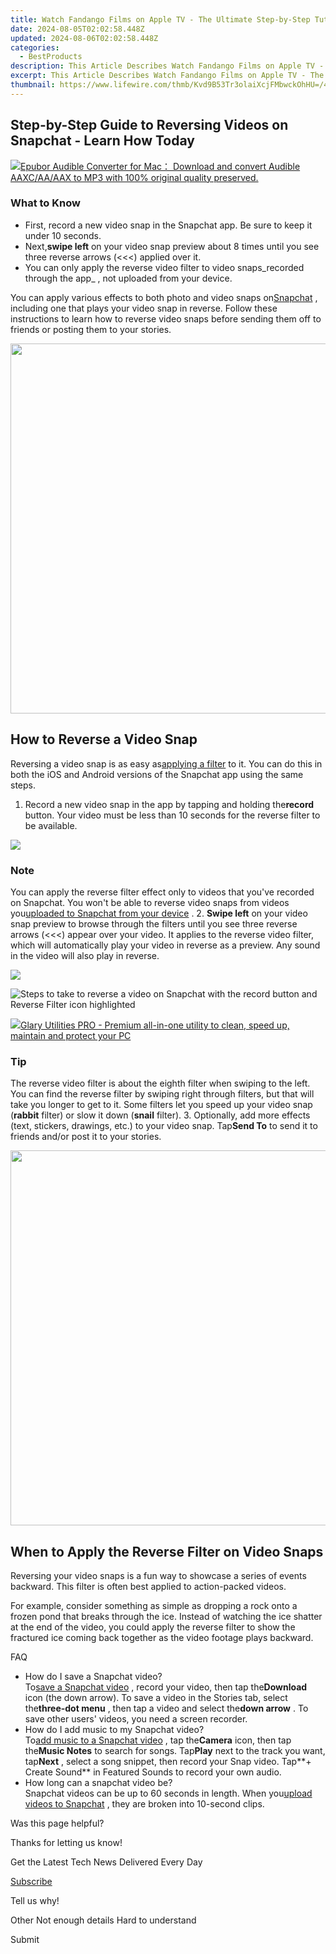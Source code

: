 ```yaml
---
title: Watch Fandango Films on Apple TV - The Ultimate Step-by-Step Tutorial
date: 2024-08-05T02:02:58.448Z
updated: 2024-08-06T02:02:58.448Z
categories:
  - BestProducts
description: This Article Describes Watch Fandango Films on Apple TV - The Ultimate Step-by-Step Tutorial
excerpt: This Article Describes Watch Fandango Films on Apple TV - The Ultimate Step-by-Step Tutorial
thumbnail: https://www.lifewire.com/thmb/Kvd9B53Tr3olaiXcjFMbwckOhHU=/400x300/filters:no_upscale():max_bytes(150000):strip_icc():format(webp)/Apple_TV_4k_2-5b6d9b6046e0fb002509c796.jpg
---
```


## Step-by-Step Guide to Reversing Videos on Snapchat - Learn How Today
<!-- affiliate ads begin -->
<a href="https://secure.2checkout.com/order/checkout.php?PRODS=4713565&QTY=1&AFFILIATE=108875&CART=1"><img src="https://www.epubor.com/images/uppic/audible-converter-interface.png" border="0">Epubor Audible Converter for Mac： Download and convert Audible AAXC/AA/AAX to MP3 with 100% original quality preserved.</a>
<!-- affiliate ads end -->
### What to Know

* First, record a new video snap in the Snapchat app. Be sure to keep it under 10 seconds.
* Next,**swipe left** on your video snap preview about 8 times until you see three reverse arrows (<<<) applied over it.
* You can only apply the reverse video filter to video snaps_recorded through the app_ , not uploaded from your device.

 You can apply various effects to both photo and video snaps on[Snapchat](https://www.lifewire.com/snapchat-trends-3485994) , including one that plays your video snap in reverse. Follow these instructions to learn how to reverse video snaps before sending them off to friends or posting them to your stories.

<!-- affiliate ads begin -->
<a href="https://mushroom-supplies.sjv.io/c/5597632/1692242/18134" target="_top" id="1692242"><img src="//a.impactradius-go.com/display-ad/18134-1692242" border="0" alt="" width="834" height="592"/></a><img height="0" width="0" src="https://imp.pxf.io/i/5597632/1692242/18134" style="position:absolute;visibility:hidden;" border="0" />
<!-- affiliate ads end -->
## How to Reverse a Video Snap

 Reversing a video snap is as easy as[applying a filter](https://www.lifewire.com/apply-snapchat-filters-4157939) to it. You can do this in both the iOS and Android versions of the Snapchat app using the same steps.

1. Record a new video snap in the app by tapping and holding the**record** button. Your video must be less than 10 seconds for the reverse filter to be available.  

<!-- affiliate ads begin -->
<a href="https://shop.mondly.com/affiliate.php?ACCOUNT=ATISTUDI&AFFILIATE=108875&PATH=https%3A%2F%2Fwww.mondly.com%3FAFFILIATE%3D108875%26RESOURCE%3D%2BGeneral%2B970x90%2B"><img src="https://secure.avangate.com/images/merchant/69c418c33ec2e1a4267fa9bb77fa1428/general-970x90.gif" border="0"></a>
<!-- affiliate ads end -->
### Note  

 You can apply the reverse filter effect only to videos that you've recorded on Snapchat. You won't be able to reverse video snaps from videos you[uploaded to Snapchat from your device](https://www.lifewire.com/upload-saved-photos-or-videos-to-snapchat-4103878) .
2. **Swipe left** on your video snap preview to browse through the filters until you see three reverse arrows (<<<) appear over your video. It applies to the reverse video filter, which will automatically play your video in reverse as a preview. Any sound in the video will also play in reverse.  
<!-- affiliate ads begin -->
<a href="https://secure.2checkout.com/order/checkout.php?PRODS=3546200&QTY=1&AFFILIATE=108875&CART=1"><img src="http://www.binteko.com/sites/default/files/banner01_468x60a.gif" border="0"></a>
<!-- affiliate ads end -->
![Steps to take to reverse a video on Snapchat with the record button and Reverse Filter icon highlighted](https://www.lifewire.com/thmb/fC-N-GZHtzhS6HfpjU3plsvT7c4=/1500x0/filters:no_upscale():max_bytes(150000):strip_icc():format(webp)/123Reversesnapchat-21fd401ccb4347e3ab99f6189284d3a6.jpg)  

<!-- affiliate ads begin -->
<a href="https://order.glarysoft.com/order/checkout.php?PRODS=4535075&QTY=1&AFFILIATE=108875&CART=1"><img src="https://secure.avangate.com/images/merchant/6734fa703f6633ab896eecbdfad8953a/products/GU-500_672.png" border="0">Glary Utilities PRO -  Premium all-in-one utility to clean, speed up, maintain and protect your PC</a>
<!-- affiliate ads end -->
### Tip  

 The reverse video filter is about the eighth filter when swiping to the left. You can find the reverse filter by swiping right through filters, but that will take you longer to get to it. Some filters let you speed up your video snap (**rabbit** filter) or slow it down (**snail** filter).
3. Optionally, add more effects (text, stickers, drawings, etc.) to your video snap. Tap**Send To** to send it to friends and/or post it to your stories.

<!-- affiliate ads begin -->
<a href="https://appsumo.8odi.net/c/5597632/2075471/7443" target="_top" id="2075471"><img src="//a.impactradius-go.com/display-ad/7443-2075471" border="0" alt="" width="1200" height="600"/></a><img height="0" width="0" src="https://appsumo.8odi.net/i/5597632/2075471/7443" style="position:absolute;visibility:hidden;" border="0" />
<!-- affiliate ads end -->
## When to Apply the Reverse Filter on Video Snaps

 Reversing your video snaps is a fun way to showcase a series of events backward. This filter is often best applied to action-packed videos.

 For example, consider something as simple as dropping a rock onto a frozen pond that breaks through the ice. Instead of watching the ice shatter at the end of the video, you could apply the reverse filter to show the fractured ice coming back together as the video footage plays backward.

 FAQ

* How do I save a Snapchat video?  
 To[save a Snapchat video](https://www.lifewire.com/how-to-save-snapchat-videos-3485995) , record your video, then tap the**Download** icon (the down arrow). To save a video in the Stories tab, select the**three-dot menu** , then tap a video and select the**down arrow** . To save other users' videos, you need a screen recorder.
* How do I add music to my Snapchat video?  
 To[add music to a Snapchat video](https://www.lifewire.com/add-music-to-your-snaps-5086045) , tap the**Camera** icon, then tap the**Music Notes** to search for songs. Tap**Play** next to the track you want, tap**Next** , select a song snippet, then record your Snap video. Tap**\+ Create Sound** in Featured Sounds to record your own audio.
* How long can a snapchat video be?  
 Snapchat videos can be up to 60 seconds in length. When you[upload videos to Snapchat](https://www.lifewire.com/upload-saved-photos-or-videos-to-snapchat-4103878) , they are broken into 10-second clips.

Was this page helpful?

Thanks for letting us know!

 Get the Latest Tech News Delivered Every Day

[Subscribe](https://www.lifewire.com/#)

Tell us why!

 Other  Not enough details  Hard to understand

 Submit

<ins class="adsbygoogle"
     style="display:block"
     data-ad-format="autorelaxed"
     data-ad-client="ca-pub-7571918770474297"
     data-ad-slot="1223367746"></ins>



<ins class="adsbygoogle"
     style="display:block"
     data-ad-client="ca-pub-7571918770474297"
     data-ad-slot="8358498916"
     data-ad-format="auto"
     data-full-width-responsive="true"></ins>
